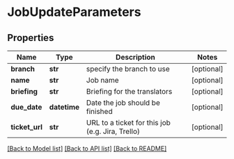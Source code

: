 # JobUpdateParameters

## Properties
Name | Type | Description | Notes
------------ | ------------- | ------------- | -------------
**branch** | **str** | specify the branch to use | [optional] 
**name** | **str** | Job name | [optional] 
**briefing** | **str** | Briefing for the translators | [optional] 
**due_date** | **datetime** | Date the job should be finished | [optional] 
**ticket_url** | **str** | URL to a ticket for this job (e.g. Jira, Trello) | [optional] 

[[Back to Model list]](../README.md#documentation-for-models) [[Back to API list]](../README.md#documentation-for-api-endpoints) [[Back to README]](../README.md)


